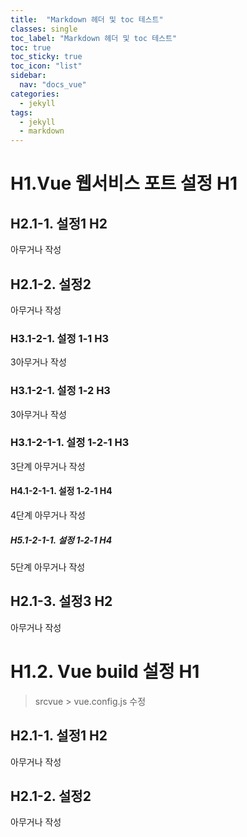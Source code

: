 ```yaml
---
title:  "Markdown 헤더 및 toc 테스트"
classes: single 
toc_label: "Markdown 헤더 및 toc 테스트"
toc: true
toc_sticky: true
toc_icon: "list"
sidebar:
  nav: "docs_vue"
categories: 
  - jekyll
tags:
  - jekyll
  - markdown
---
```

# H1.Vue 웹서비스 포트 설정 H1

## H2.1-1. 설정1 H2
아무거나 작성

## H2.1-2. 설정2 
아무거나 작성

### H3.1-2-1. 설정 1-1 H3
3아무거나 작성

### H3.1-2-1. 설정 1-2 H3
3아무거나 작성

### H3.1-2-1-1. 설정 1-2-1 H3
3단계 아무거나 작성

#### H4.1-2-1-1. 설정 1-2-1 H4
4단계 아무거나 작성

##### H5.1-2-1-1. 설정 1-2-1 H4
5단계 아무거나 작성

## H2.1-3. 설정3 H2
아무거나 작성


# H1.2. Vue build 설정 H1
> srcvue > vue.config.js 수정        

## H2.1-1. 설정1 H2
아무거나 작성

## H2.1-2. 설정2 
아무거나 작성



